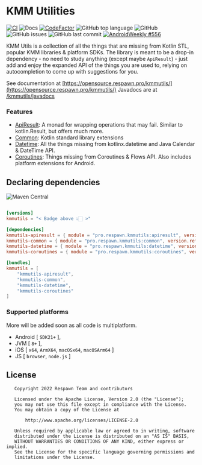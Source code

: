 # KMM Utilities

[![CI](https://github.com/respawn-app/kmmutils/actions/workflows/ci.yml/badge.svg?branch=master)](https://github.com/respawn-app/kmmutils/actions/workflows/ci.yml)
![Docs](https://img.shields.io/website?down_color=red&label=Docs&up_color=green&up_message=Online&url=http%3A%2F%2Fopensource.respawn.pro%2Fkmmutils%2F%23%2F)
[![CodeFactor](https://www.codefactor.io/repository/github/respawn-app/kmmutils/badge)](https://www.codefactor.io/repository/github/respawn-app/kmmutils)
![GitHub top language](https://img.shields.io/github/languages/top/respawn-app/kmmutils)
![GitHub](https://img.shields.io/github/license/respawn-app/kmmutils)
![GitHub issues](https://img.shields.io/github/issues/respawn-app/kmmutils)
![GitHub last commit](https://img.shields.io/github/last-commit/respawn-app/kmmutils)
[![AndroidWeekly #556](https://androidweekly.net/issues/issue-556/badge)](https://androidweekly.net/issues/issue-556/)

KMM Utils is a collection of all the things that are missing from Kotlin STL, popular KMM libraries & platform SDKs.
The library is meant to be a drop-in dependency - no need to study anything (except maybe `ApiResult`) - just add and
enjoy the expanded API of the things you are used to, relying on autocompletion to come up with suggestions for you.

See documentation at [https://opensource.respawn.pro/kmmutils/](https://opensource.respawn.pro/kmmutils/)
Javadocs are at [/kmmutils/javadocs](https://opensource.respawn.pro/kmmutils/javadocs/)

### Features

* [ApiResult](https://opensource.respawn.pro/kmmutils/#/apiresult): A monad for wrapping operations that may fail.
  Similar to kotlin.Result, but offers much more.
* [Common](https://opensource.respawn.pro/kmmutils/#/common): Kotlin standard library extensions
* [Datetime](https://opensource.respawn.pro/kmmutils/#/datetime): All the things missing from kotlinx.datetime and Java
  Calendar & DateTime API.
* [Coroutines](https://opensource.respawn.pro/kmmutils/#/coroutines): Things missing from Coroutines & Flows API. Also
  includes platform extensions for Android.

## Declaring dependencies

![Maven Central](https://img.shields.io/maven-central/v/pro.respawn.kmmutils/apiresult?label=Maven%20Central)

```toml

[versions]
kmmutils = "< Badge above 👆🏻 >"

[dependencies]
kmmutils-apiresult = { module = "pro.respawn.kmmutils:apiresult", version.ref = "kmmutils" }
kmmutils-common = { module = "pro.respawn.kmmutils:common", version.ref = "kmmutils" }
kmmutils-datetime = { module = "pro.respawn.kmmutils:datetime", version.ref = "kmmutils" }
kmmutils-coroutines = { module = "pro.respawn.kmmutils:coroutines", version.ref = "kmmutils" }

[bundles]
kmmutils = [
    "kmmutils-apiresult",
    "kmmutils-common",
    "kmmutils-datetime",
    "kmmutils-coroutines"
]

```

### Supported platforms

More will be added soon as all code is multiplatform.

* Android [ `SDK21+` ],
* JVM [ `8+` ],
* iOS [ `x64`, `ArmX64`, `macOSx64`, `macOSArm64` ]
* JS [ `browser`, `node.js` ]

## License

```
   Copyright 2022 Respawn Team and contributors

   Licensed under the Apache License, Version 2.0 (the "License");
   you may not use this file except in compliance with the License.
   You may obtain a copy of the License at

       http://www.apache.org/licenses/LICENSE-2.0

   Unless required by applicable law or agreed to in writing, software
   distributed under the License is distributed on an "AS IS" BASIS,
   WITHOUT WARRANTIES OR CONDITIONS OF ANY KIND, either express or implied.
   See the License for the specific language governing permissions and
   limitations under the License.

```
